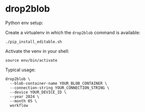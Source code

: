 # drop2blob

Python env setup:

Create a virtualenv in which the `drop2blob` command is available:

    ./pip_install_editable.sh

Activate the venv in your shell:

    source env/bin/activate

Typical usage:

    drop2blob \
      --blob-container-name YOUR_BLOB_CONTAINER \
      --connection-string YOUR_CONNECTION_STRING \
      --device YOUR_DEVICE_ID \
      --year 2024 \
      --month 05 \
      workflow


